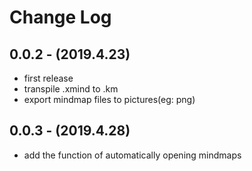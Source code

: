 # Change Log

## 0.0.2 - (2019.4.23)

- first release
- transpile .xmind to .km
- export mindmap files to pictures(eg: png)

## 0.0.3 - (2019.4.28)

- add the function of automatically opening mindmaps
